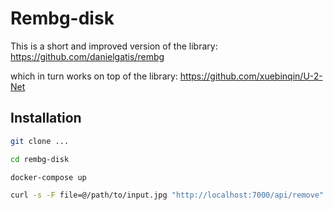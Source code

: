 # Rembg-disk

This is a short and improved version of the library:
https://github.com/danielgatis/rembg

which in turn works on top of the library:
https://github.com/xuebinqin/U-2-Net

## Installation

```bash
git clone ...

cd rembg-disk

docker-compose up

curl -s -F file=@/path/to/input.jpg "http://localhost:7000/api/remove"  -o output.png
```